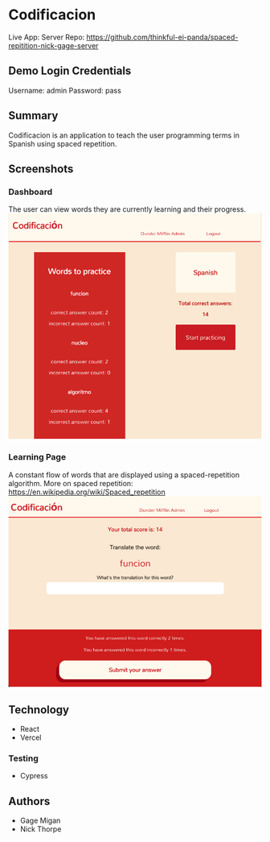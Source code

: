 # Codificacion
Live App:  Server Repo: https://github.com/thinkful-ei-panda/spaced-repitition-nick-gage-server

## Demo Login Credentials
Username: admin
Password: pass

## Summary
Codificacion is an application to teach the user programming terms in Spanish using spaced repetition.

## Screenshots
### Dashboard
The user can view words they are currently learning and their progress.
![dashboard image](public/images/dash-ss.png)

### Learning Page
A constant flow of words that are displayed using a spaced-repetition algorithm.
More on spaced repetition: https://en.wikipedia.org/wiki/Spaced_repetition
![learning image](public/images/learning-ss.png)

## Technology
- React
- Vercel

### Testing 
- Cypress

## Authors
- Gage Migan
- Nick Thorpe 